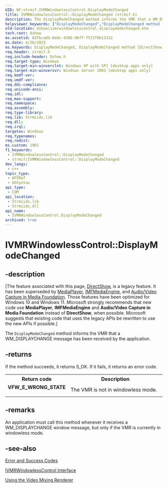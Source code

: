 ```yaml
---
UID: NF:strmif.IVMRWindowlessControl.DisplayModeChanged
title: IVMRWindowlessControl::DisplayModeChanged (strmif.h)
description: The DisplayModeChanged method informs the VMR that a WM_DISPLAYCHANGE message has been received by the application.
helpviewer_keywords: ["DisplayModeChanged","DisplayModeChanged method [DirectShow]","DisplayModeChanged method [DirectShow]","IVMRWindowlessControl interface","IVMRWindowlessControl interface [DirectShow]","DisplayModeChanged method","IVMRWindowlessControl.DisplayModeChanged","IVMRWindowlessControl::DisplayModeChanged","IVMRWindowlessControlDisplayModeChanged","dshow.ivmrwindowlesscontrol_displaymodechanged","strmif/IVMRWindowlessControl::DisplayModeChanged"]
old-location: dshow\ivmrwindowlesscontrol_displaymodechanged.htm
tech.root: dshow
ms.assetid: 83fbca03-0e8c-4386-96ff-f572f0b13312
ms.date: 4/26/2023
ms.keywords: DisplayModeChanged, DisplayModeChanged method [DirectShow], DisplayModeChanged method [DirectShow],IVMRWindowlessControl interface, IVMRWindowlessControl interface [DirectShow],DisplayModeChanged method, IVMRWindowlessControl.DisplayModeChanged, IVMRWindowlessControl::DisplayModeChanged, IVMRWindowlessControlDisplayModeChanged, dshow.ivmrwindowlesscontrol_displaymodechanged, strmif/IVMRWindowlessControl::DisplayModeChanged
req.header: strmif.h
req.include-header: Dshow.h
req.target-type: Windows
req.target-min-winverclnt: Windows XP with SP1 [desktop apps only]
req.target-min-winversvr: Windows Server 2003 [desktop apps only]
req.kmdf-ver: 
req.umdf-ver: 
req.ddi-compliance: 
req.unicode-ansi: 
req.idl: 
req.max-support: 
req.namespace: 
req.assembly: 
req.type-library: 
req.lib: Strmiids.lib
req.dll: 
req.irql: 
targetos: Windows
req.typenames: 
req.redist: 
ms.custom: 19H1
f1_keywords:
 - IVMRWindowlessControl::DisplayModeChanged
 - strmif/IVMRWindowlessControl::DisplayModeChanged
dev_langs:
 - c++
topic_type:
 - APIRef
 - kbSyntax
api_type:
 - COM
api_location:
 - Strmiids.lib
 - Strmiids.dll
api_name:
 - IVMRWindowlessControl.DisplayModeChanged
archived: true
---
```


# IVMRWindowlessControl::DisplayModeChanged


## -description

\[The feature associated with this page, [DirectShow](/windows/win32/directshow/directshow), is a legacy feature. It has been superseded by [MediaPlayer](/uwp/api/Windows.Media.Playback.MediaPlayer), [IMFMediaEngine](/windows/win32/api/mfmediaengine/nn-mfmediaengine-imfmediaengine), and [Audio/Video Capture in Media Foundation](/windows/win32/medfound/audio-video-capture-in-media-foundation). Those features have been optimized for Windows 10 and Windows 11. Microsoft strongly recommends that new code use **MediaPlayer**, **IMFMediaEngine** and **Audio/Video Capture in Media Foundation** instead of **DirectShow**, when possible. Microsoft suggests that existing code that uses the legacy APIs be rewritten to use the new APIs if possible.\]

The <code>DisplayModeChanged</code> method informs the VMR that a WM_DISPLAYCHANGE message has been received by the application.



## -returns

If the method succeeds, it returns S_OK. If it fails, it returns an error code.

<table>
<tr>
<th>Return code</th>
<th>Description</th>
</tr>
<tr>
<td width="40%">
<dl>
<dt><b>VFW_E_WRONG_STATE</b></dt>
</dl>
</td>
<td width="60%">
The VMR is not in windowless mode.

</td>
</tr>
</table>

## -remarks

An application must call this method whenever it receives a WM_DISPLAYCHANGE window message, but only if the VMR is currently in windowless mode.

## -see-also

<a href="/windows/desktop/DirectShow/error-and-success-codes">Error and Success Codes</a>



<a href="/windows/desktop/api/strmif/nn-strmif-ivmrwindowlesscontrol">IVMRWindowlessControl Interface</a>



<a href="/windows/desktop/DirectShow/using-the-video-mixing-renderer">Using the Video Mixing Renderer</a>
